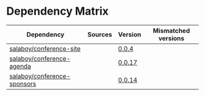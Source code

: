# Dependency Matrix

Dependency | Sources | Version | Mismatched versions
---------- | ------- | ------- | -------------------
[salaboy/conference-site](https://github.com/salaboy/conference-site.git) |  | [0.0.4](https://github.com/salaboy/conference-site/releases/tag/v0.0.4) | 
[salaboy/conference-agenda](https://github.com/salaboy/conference-agenda.git) |  | [0.0.17](https://github.com/salaboy/conference-agenda/releases/tag/v0.0.17) |
[salaboy/conference-sponsors](https://github.com/salaboy/conference-sponsors.git) |  | [0.0.14](https://github.com/salaboy/conference-sponsors/releases/tag/v0.0.14) | 
